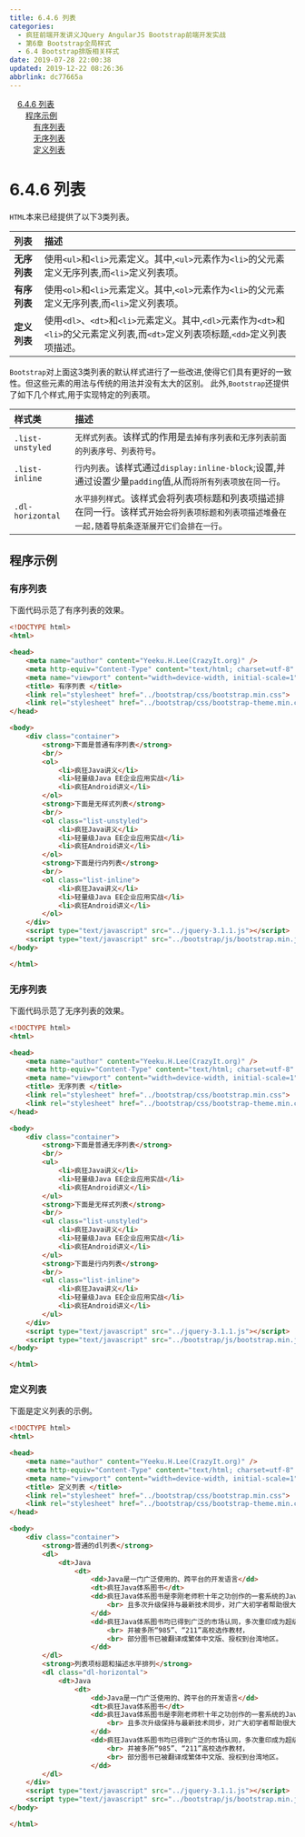 ```yaml
---
title: 6.4.6 列表
categories: 
  - 疯狂前端开发讲义JQuery AngularJS Bootstrap前端开发实战
  - 第6章 Bootstrap全局样式
  - 6.4 Bootstrap排版相关样式
date: 2019-07-28 22:00:38
updated: 2019-12-22 08:26:36
abbrlink: dc77665a
---
```

<div id='my_toc'><a href="/JavaReadingNotes/dc77665a/#6-4-6-列表" class="header_1">6.4.6 列表</a><br><a href="/JavaReadingNotes/dc77665a/#程序示例" class="header_2">程序示例</a><br><a href="/JavaReadingNotes/dc77665a/#有序列表" class="header_3">有序列表</a><br><a href="/JavaReadingNotes/dc77665a/#无序列表" class="header_3">无序列表</a><br><a href="/JavaReadingNotes/dc77665a/#定义列表" class="header_3">定义列表</a><br></div>
<style>.header_1{margin-left: 1em;}.header_2{margin-left: 2em;}.header_3{margin-left: 3em;}.header_4{margin-left: 4em;}.header_5{margin-left: 5em;}.header_6{margin-left: 6em;}</style>
<!--more-->
<script>if (navigator.platform.search('arm')==-1){document.getElementById('my_toc').style.display = 'none';}var e,p = document.getElementsByTagName('p');while (p.length>0) {e = p[0];e.parentElement.removeChild(e);}</script>

<!--end-->
<!--SSTStart-->
# 6.4.6 列表 #
`HTML`本来已经提供了以下3类列表。
<!--replace:ul=U L&ol=O L-->

|列表|描述|
|:---|:---|
|**无序列表**|使用`<ul>`和`<li>`元素定义。其中,`<ul>`元素作为`<li>`的父元素定义无序列表,而`<li>`定义列表项。|
|**有序列表**|使用`<ol>`和`<li>`元素定义。其中,`<ol>`元素作为`<li>`的父元素定义无序列表,而`<li>`定义列表项。|
|**定义列表**|使用`<dl>`、`<dt>`和`<li>`元素定义。其中,`<dl>`元素作为`<dt>`和`<li>`的父元素定义列表,而`<dt>`定义列表项标题,`<dd>`定义列表项描述。|

`Bootstrap`对上面这3类列表的默认样式进行了一些改进,使得它们具有更好的一致性。但这些元素的用法与传统的用法并没有太大的区别。
此外,`Bootstrap`还提供了如下几个样式,用于实现特定的列表项。

|样式类|描述|
|:---|:---|
|`.list-unstyled`|`无样式列表`。该样式的作用是`去掉有序列表和无序列表前面的列表序号、列表符号`。|
|`.list-inline`|`行内列表`。该样式通过`display:inline-block`;设置,并通过设置少量`padding`值,从而`将所有列表项放在同一行`。|
|`.dl-horizontal`|`水平排列样式`。该样式会将列表项标题和列表项描述排在同一行。该样式`开始会将列表项标题和列表项描述堆叠在一起,随着导航条逐渐展开它们会排在一行`。|
<!--SSTStop-->
## 程序示例 ##
### 有序列表 ###
下面代码示范了有序列表的效果。
```html
<!DOCTYPE html>
<html>

<head>
    <meta name="author" content="Yeeku.H.Lee(CrazyIt.org)" />
    <meta http-equiv="Content-Type" content="text/html; charset=utf-8" />
    <meta name="viewport" content="width=device-width, initial-scale=1">
    <title> 有序列表 </title>
    <link rel="stylesheet" href="../bootstrap/css/bootstrap.min.css">
    <link rel="stylesheet" href="../bootstrap/css/bootstrap-theme.min.css">
</head>

<body>
    <div class="container">
        <strong>下面是普通有序列表</strong>
        <br/>
        <ol>
            <li>疯狂Java讲义</li>
            <li>轻量级Java EE企业应用实战</li>
            <li>疯狂Android讲义</li>
        </ol>
        <strong>下面是无样式列表</strong>
        <br/>
        <ol class="list-unstyled">
            <li>疯狂Java讲义</li>
            <li>轻量级Java EE企业应用实战</li>
            <li>疯狂Android讲义</li>
        </ol>
        <strong>下面是行内列表</strong>
        <br/>
        <ol class="list-inline">
            <li>疯狂Java讲义</li>
            <li>轻量级Java EE企业应用实战</li>
            <li>疯狂Android讲义</li>
        </ol>
    </div>
    <script type="text/javascript" src="../jquery-3.1.1.js"></script>
    <script type="text/javascript" src="../bootstrap/js/bootstrap.min.js"></script>
</body>

</html>
```
### 无序列表 ###
下面代码示范了无序列表的效果。
```html
<!DOCTYPE html>
<html>

<head>
    <meta name="author" content="Yeeku.H.Lee(CrazyIt.org)" />
    <meta http-equiv="Content-Type" content="text/html; charset=utf-8" />
    <meta name="viewport" content="width=device-width, initial-scale=1">
    <title> 无序列表 </title>
    <link rel="stylesheet" href="../bootstrap/css/bootstrap.min.css">
    <link rel="stylesheet" href="../bootstrap/css/bootstrap-theme.min.css">
</head>

<body>
    <div class="container">
        <strong>下面是普通无序列表</strong>
        <br/>
        <ul>
            <li>疯狂Java讲义</li>
            <li>轻量级Java EE企业应用实战</li>
            <li>疯狂Android讲义</li>
        </ul>
        <strong>下面是无样式列表</strong>
        <br/>
        <ul class="list-unstyled">
            <li>疯狂Java讲义</li>
            <li>轻量级Java EE企业应用实战</li>
            <li>疯狂Android讲义</li>
        </ul>
        <strong>下面是行内列表</strong>
        <br/>
        <ul class="list-inline">
            <li>疯狂Java讲义</li>
            <li>轻量级Java EE企业应用实战</li>
            <li>疯狂Android讲义</li>
        </ul>
    </div>
    <script type="text/javascript" src="../jquery-3.1.1.js"></script>
    <script type="text/javascript" src="../bootstrap/js/bootstrap.min.js"></script>
</body>

</html>
```
### 定义列表 ###
下面是定义列表的示例。
```html
<!DOCTYPE html>
<html>

<head>
    <meta name="author" content="Yeeku.H.Lee(CrazyIt.org)" />
    <meta http-equiv="Content-Type" content="text/html; charset=utf-8" />
    <meta name="viewport" content="width=device-width, initial-scale=1">
    <title> 定义列表 </title>
    <link rel="stylesheet" href="../bootstrap/css/bootstrap.min.css">
    <link rel="stylesheet" href="../bootstrap/css/bootstrap-theme.min.css">
</head>

<body>
    <div class="container">
        <strong>普通的dl列表</strong>
        <dl>
            <dt>Java
                <dt>
                    <dd>Java是一门广泛使用的、跨平台的开发语言</dd>
                    <dt>疯狂Java体系图书</dt>
                    <dd>疯狂Java体系图书是李刚老师积十年之功创作的一套系统的Java学习图书，
                        <br> 且多次升级保持与最新技术同步，对广大初学者帮助很大。
                    </dd>
                    <dd>疯狂Java体系图书均已得到广泛的市场认同，多次重印成为超级畅销图书，
                        <br> 并被多所“985”、“211”高校选作教材，
                        <br> 部分图书已被翻译成繁体中文版、授权到台湾地区。
                    </dd>
        </dl>
        <strong>列表项标题和描述水平排列</strong>
        <dl class="dl-horizontal">
            <dt>Java
                <dt>
                    <dd>Java是一门广泛使用的、跨平台的开发语言</dd>
                    <dt>疯狂Java体系图书</dt>
                    <dd>疯狂Java体系图书是李刚老师积十年之功创作的一套系统的Java学习图书，
                        <br> 且多次升级保持与最新技术同步，对广大初学者帮助很大。
                    </dd>
                    <dd>疯狂Java体系图书均已得到广泛的市场认同，多次重印成为超级畅销图书，
                        <br> 并被多所“985”、“211”高校选作教材，
                        <br> 部分图书已被翻译成繁体中文版、授权到台湾地区。
                    </dd>
        </dl>
    </div>
    <script type="text/javascript" src="../jquery-3.1.1.js"></script>
    <script type="text/javascript" src="../bootstrap/js/bootstrap.min.js"></script>
</body>

</html>
```
